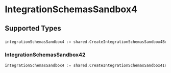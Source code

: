 # IntegrationSchemasSandbox4


## Supported Types

### 

```go
integrationSchemasSandbox4 := shared.CreateIntegrationSchemasSandbox4Boolean(bool{/* values here */})
```

### IntegrationSchemasSandbox42

```go
integrationSchemasSandbox4 := shared.CreateIntegrationSchemasSandbox4IntegrationSchemasSandbox42(shared.IntegrationSchemasSandbox42{/* values here */})
```

